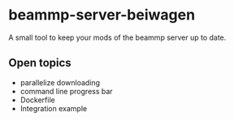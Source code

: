 # beammp-server-beiwagen

A small tool to keep your mods of the beammp server up to date.

## Open topics

* parallelize downloading
* command line progress bar
* Dockerfile
* Integration example